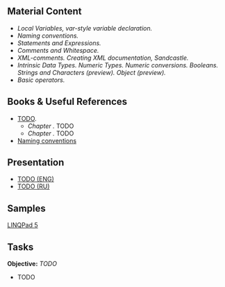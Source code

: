 ## Material Content 
- *Local Variables, var-style variable declaration.*
- *Naming conventions.*
- *Statements and Expressions.*
- *Comments and Whitespace.*
- *XML-comments. Сreating XML documentation, Sandcastle.*
- *Intrinsic Data Types. Numeric Types. Numeric conversions. Booleans. Strings and Characters (preview). Object (preview).*
- *Basic operators.*

## Books & Useful References 
- [TODO]().
   - *Chapter .* TODO
   - *Chapter .* TODO
- [Naming conventions](https://github.com/EPM-RD-NETLAB/Coding-guidlines)

## Presentation 
- [TODO (ENG)]()
- [TODO (RU)](https://github.com/EPM-RD-NETLAB/.NET-Framework-modules/blob/master/M6.%20C%23%20Unit%20Testing/C%23%20Unit%20Testing.pptx)

## Samples 
[LINQPad 5]()

## Tasks  
**Objective:** *TODO*
  - TODO

